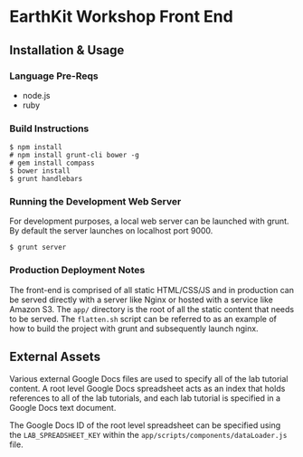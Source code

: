 EarthKit Workshop Front End
===========================

Installation & Usage
--------------------

### Language Pre-Reqs
+ node.js
+ ruby

### Build Instructions
```
$ npm install
# npm install grunt-cli bower -g
# gem install compass
$ bower install
$ grunt handlebars
```

### Running the Development Web Server
For development purposes, a local web server can be launched with grunt. By
default the server launches on localhost port 9000.
```
$ grunt server
```

### Production Deployment Notes
The front-end is comprised of all static HTML/CSS/JS and in production can be
served directly with a server like Nginx or hosted with a service like Amazon
S3. The `app/` directory is the root of all the static content that needs to be
served. The `flatten.sh` script can be referred to as an example of how to build
the project with grunt and subsequently launch nginx.

External Assets
---------------

Various external Google Docs files are used to specify all of the lab tutorial
content. A root level Google Docs spreadsheet acts as an index that holds
references to all of the lab tutorials, and each lab tutorial is specified
in a Google Docs text document.

The Google Docs ID of the root level spreadsheet can be specified using the
`LAB_SPREADSHEET_KEY` within the `app/scripts/components/dataLoader.js` file.

